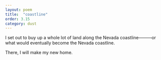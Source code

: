 ```yaml
---
layout: poem
title:  "coastline"
order: 3.15
category: dust
---
```


I set out to buy up a whole lot of land along the Nevada coastline­———or what would eventually become the Nevada coastline.

There, I will make my new home.
